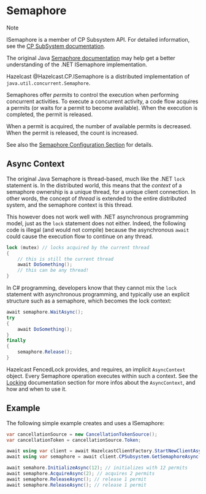 # Semaphore

> [!NOTE]
> ISemaphore is a member of CP Subsystem API. For detailed information, see the [CP SubSystem documentation](../cpsubsystem.md).
>
> The original Java [Semaphore documentation](https://docs.hazelcast.com/imdg/latest/data-structures/isemaphore) may help get a
> better understanding of the .NET ISemaphore implementation.

Hazelcast @Hazelcast.CP.ISemaphore is a distributed implementation of `java.util.concurrent.Semaphore`.

Semaphores offer *permits* to control the execution when performing concurrent activities. To execute a concurrent activity,
a code flow acquires a permits (or waits for a permit to become available). When the execution is completed, the permit is
released.

When a permit is acquired, the number of available permits is decreased. When the permit is released, the count is increased.

See also the [Semaphore Configuration Section](https://docs.hazelcast.com/imdg/latest/cp-subsystem/configuration#semaphore-configuration)
for details.

## Async Context

The original Java Semaphore is thread-based, much like the .NET `lock` statement is. In the distributed world, this
means that the *context* of a semaphore ownership is a unique thread, for a unique client connection. In other words, the
concept of *thread* is extended to the entire distributed system, and the semaphore context is this thread.

This however does not work well with .NET asynchronous programming model, just as the `lock` statement does not either.
Indeed, the following code is illegal (and would not compile) because the asynchronous `await` could cause the execution
flow to continue on any thread.

```csharp
lock (mutex) // locks acquired by the current thread
{
    // this is still the current thread
    await DoSomething();
    // this can be any thread!
}
```

In C# programming, developers know that they cannot mix the `lock` statement with asynchronous programming, and 
typically use an explicit structure such as a semaphore, which becomes the lock context:

```csharp
await semaphore.WaitAsync();
try
{
    await DoSomething();
}
finally 
{
    semaphore.Release();
}
```

Hazelcast FencedLock provides, and requires, an implicit `AsyncContext` object. Every Semaphore operation
executes within such a context. See the [Locking](../locking.md) documentation section for more infos about
the `AsyncContext`, and how and when to use it.

## Example

The following simple example creates and uses a ISemaphore:

```csharp
var cancellationSource = new CancellationTokenSource();
var cancellationToken = cancellationSource.Token;

await using var client = await HazelcastClientFactory.StartNewClientAsync(options);
await using var semaphore = await client.CPSubsystem.GetSemaphoreAsync("semaphore-name");

await semahore.InitializeAsync(12); // initializes with 12 permits
await semaphore.AcquireAsync(2); // acquires 2 permits
await semaphore.ReleaseAsync(); // release 1 permit
await semaphore.ReleaseAsync(); // release 1 permit
```

